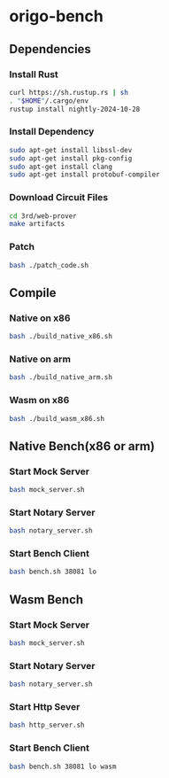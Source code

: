 # origo-bench

## Dependencies

### Install Rust
```bash
curl https://sh.rustup.rs | sh
. "$HOME"/.cargo/env
rustup install nightly-2024-10-28
```

### Install Dependency
```bash
sudo apt-get install libssl-dev
sudo apt-get install pkg-config
sudo apt-get install clang
sudo apt-get install protobuf-compiler
```
### Download Circuit Files
```bash
cd 3rd/web-prover
make artifacts
```

### Patch
```bash
bash ./patch_code.sh
```

## Compile

### Native on x86

```bash
bash ./build_native_x86.sh
```

### Native on arm

```bash
bash ./build_native_arm.sh
```

### Wasm on x86
```bash
bash ./build_wasm_x86.sh
```

## Native Bench(x86 or arm)

### Start Mock Server
```bash
bash mock_server.sh
```

### Start Notary Server
```bash
bash notary_server.sh
```

### Start Bench Client
```bash
bash bench.sh 38081 lo
```

## Wasm Bench

### Start Mock Server
```bash
bash mock_server.sh
```

### Start Notary Server
```bash
bash notary_server.sh
```

### Start Http Sever
```bash
bash http_server.sh
```

### Start Bench Client
```bash
bash bench.sh 38081 lo wasm
```
